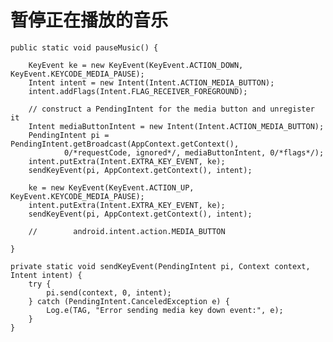 # 暂停正在播放的音乐

    public static void pauseMusic() {

        KeyEvent ke = new KeyEvent(KeyEvent.ACTION_DOWN, KeyEvent.KEYCODE_MEDIA_PAUSE);
        Intent intent = new Intent(Intent.ACTION_MEDIA_BUTTON);
        intent.addFlags(Intent.FLAG_RECEIVER_FOREGROUND);

        // construct a PendingIntent for the media button and unregister it
        Intent mediaButtonIntent = new Intent(Intent.ACTION_MEDIA_BUTTON);
        PendingIntent pi = PendingIntent.getBroadcast(AppContext.getContext(),
                0/*requestCode, ignored*/, mediaButtonIntent, 0/*flags*/);
        intent.putExtra(Intent.EXTRA_KEY_EVENT, ke);
        sendKeyEvent(pi, AppContext.getContext(), intent);

        ke = new KeyEvent(KeyEvent.ACTION_UP, KeyEvent.KEYCODE_MEDIA_PAUSE);
        intent.putExtra(Intent.EXTRA_KEY_EVENT, ke);
        sendKeyEvent(pi, AppContext.getContext(), intent);

        //        android.intent.action.MEDIA_BUTTON

    }

    private static void sendKeyEvent(PendingIntent pi, Context context, Intent intent) {
        try {
            pi.send(context, 0, intent);
        } catch (PendingIntent.CanceledException e) {
            Log.e(TAG, "Error sending media key down event:", e);
        }
    }